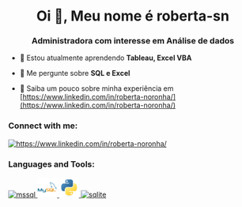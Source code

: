 <h1 align="center">Oi 👋, Meu nome é roberta-sn</h1>
<h3 align="center">Administradora com interesse em Análise de dados</h3>

- 🌱 Estou atualmente aprendendo **Tableau, Excel VBA**

- 💬 Me pergunte sobre **SQL e Excel**

- 📄 Saiba um pouco sobre minha experiência em [https://www.linkedin.com/in/roberta-noronha/](https://www.linkedin.com/in/roberta-noronha/)

<h3 align="left">Connect with me:</h3>
<p align="left">
<a href="https://linkedin.com/in/https://www.linkedin.com/in/roberta-noronha/" target="blank"><img align="center" src="https://raw.githubusercontent.com/rahuldkjain/github-profile-readme-generator/master/src/images/icons/Social/linked-in-alt.svg" alt="https://www.linkedin.com/in/roberta-noronha/" height="30" width="40" /></a>
</p>

<h3 align="left">Languages and Tools:</h3>
<p align="left"> <a href="https://www.microsoft.com/en-us/sql-server" target="_blank" rel="noreferrer"> <img src="https://www.svgrepo.com/show/303229/microsoft-sql-server-logo.svg" alt="mssql" width="40" height="40"/> </a> <a href="https://www.mysql.com/" target="_blank" rel="noreferrer"> <img src="https://raw.githubusercontent.com/devicons/devicon/master/icons/mysql/mysql-original-wordmark.svg" alt="mysql" width="40" height="40"/> </a> <a href="https://www.python.org" target="_blank" rel="noreferrer"> <img src="https://raw.githubusercontent.com/devicons/devicon/master/icons/python/python-original.svg" alt="python" width="40" height="40"/> </a> <a href="https://www.sqlite.org/" target="_blank" rel="noreferrer"> <img src="https://www.vectorlogo.zone/logos/sqlite/sqlite-icon.svg" alt="sqlite" width="40" height="40"/> </a> </p>




<!---
- 👋 Hi, I’m @roberta-sn
- 👀 I’m interested in ...
- 🌱 I’m currently learning ...
- 💞️ I’m looking to collaborate on ...
- 📫 How to reach me ...


roberta-sn/roberta-sn is a ✨ special ✨ repository because its `README.md` (this file) appears on your GitHub profile.
You can click the Preview link to take a look at your changes.
--->
